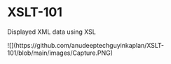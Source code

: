 # XSLT-101
<p>Displayed XML data using XSL</p>
![](https://github.com/anudeeptechguyinkaplan/XSLT-101/blob/main/images/Capture.PNG)

